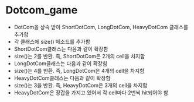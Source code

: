 # Dotcom_game

+ DotCom을 상속 받아 ShortDotCom, LongDotCom, HeavyDotCom 클래스를 추가함 
+  각 클래스에 size() 메소드를 추가함
+ ShortDotCom클래스는 다음과 같이 확장함
+ size()는 2를 반환. 즉, ShortDotCom은 2개의 cell을 차지함
+ LongDotCom클래스는 다음과 같이 확장힘
+ size()는 4를 반환. 즉, LongDotCom은 4개의 cell을 차지함
+ HeavyDotCom클래스는 다음과 같이 확장함
+ size()는 3을 반환. 즉, HeavyDotCom은 3개의 cell을 차지함
+ HeavyDotCom은 장갑을 가지고 있어서 각 cell마다 2번씩 hit되어야 함

